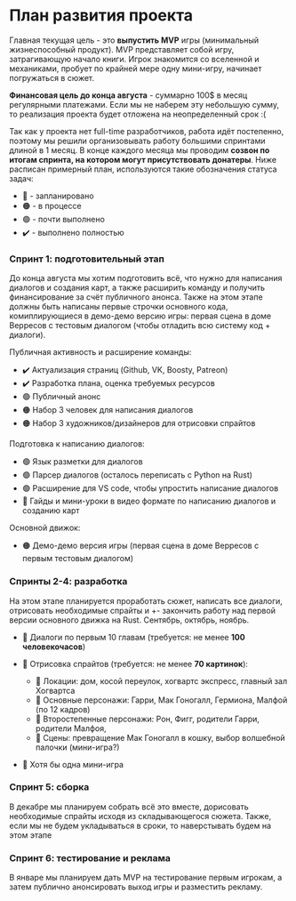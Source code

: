 # План развития проекта

Главная текущая цель - это **выпустить MVP** игры (минимальный жизнеспособный продукт). MVP представляет собой игру, затрагивающую начало книги. Игрок знакомится со вселенной и механиками, пробует по крайней мере одну мини-игру, начинает погружаться в сюжет.

**Финансовая цель до конца августа** - суммарно 100$ в месяц регулярными платежами. Если мы не наберем эту небольшую сумму, то реализация проекта будет отложена на неопределенный срок :( 

Так как у проекта нет full-time разработчиков, работа идёт постепенно, поэтому мы решили организовывать работу большими спринтами длиной в 1 месяц. В конце каждого месяца мы проводим **созвон по итогам спринта, на котором могут присутствовать донатеры**. Ниже расписан примерный план, используются такие обозначения статуса задач:
- 📌 - запланировано
- 🟠 - в процессе
- 🟢 - почти выполнено
- ✔️ - выполнено полностью

### Спринт 1: подготовительный этап

До конца августа мы хотим подготовить всё, что нужно для написания диалогов и создания карт, а также расширить команду и получить финансирование за счёт публичного анонса. Также на этом этапе должны быть написаны первые строчки основного кода, комиплирующиеся в демо-демо версию игры: первая сцена в доме Верресов с тестовым диалогом (чтобы отладить всю систему код + диалоги).

Публичная активность и расширение команды:
- ✔️ Актуализация страниц (Github, VK, Boosty, Patreon)
- ✔️ Разработка плана, оценка требуемых ресурсов
- 🟢 Публичный анонс
- 🟠 Набор 3 человек для написания диалогов
- 🟠 Набор 3 художников/дизайнеров для отрисовки спрайтов

Подготовка к написанию диалогов:
- 🟢 Язык разметки для диалогов
- 🟢 Парсер диалогов (осталось переписать с Python на Rust)
- 🟢 Расширение для VS code, чтобы упростить написание диалогов
- 📌 Гайды и мини-уроки в видео формате по написанию диалогов и созданию карт

Основной движок:
- 🟠 Демо-демо версия игры (первая сцена в доме Верресов с первым тестовым диалогом)

### Спринты 2-4: разработка

На этом этапе планируется проработать сюжет, написать все диалоги, отрисовать необходимые спрайты и +- закончить работу над первой версии основного движка на Rust. Сентябрь, октябрь, ноябрь.

- 📌 Диалоги по первым 10 главам (требуется: не менее **100 человекочасов**)
- 📌 Отрисовка спрайтов (требуется: не менее **70 картинок**):
  - 📌 Локации: дом, косой переулок, хогвартс экспресс, главный зал Хогвартса
  - 📌 Основные персонажи: Гарри, Мак Гоногалл, Гермиона, Малфой (по 12 кадров)
  - 📌 Второстепенные персонажи: Рон, Фигг, родители Гарри, родители Малфоя, 
  - 📌 Сцены: превращение Мак Гоногалл в кошку, выбор волшебной палочки (мини-игра?)
  
- 📌 Хотя бы одна мини-игра

### Спринт 5: сборка

В декабре мы планируем собрать всё это вместе, дорисовать необходимые спрайты исходя из складывающегося сюжета. Также, если мы не будем укладываться в сроки, то наверстывать будем на этом этапе

### Спринт 6: тестирование и реклама

В январе мы планируем дать MVP на тестирование первым игрокам, а затем публично анонсировать выход игры и разместить рекламу.
